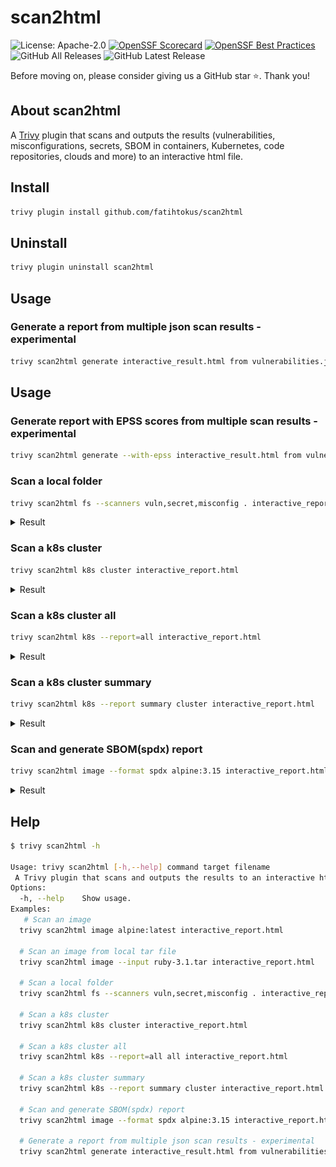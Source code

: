 
# scan2html 
![License: Apache-2.0](https://img.shields.io/badge/License-Apache%202.0-blue.svg)
[![OpenSSF Scorecard](https://api.scorecard.dev/projects/github.com/fatihtokus/scan2html/badge)](https://scorecard.dev/viewer/?uri=github.com/fatihtokus/scan2html)
[![OpenSSF Best Practices](https://www.bestpractices.dev/projects/9231/badge)](https://www.bestpractices.dev/projects/9231)
![GitHub All Releases](https://img.shields.io/github/downloads/fatihtokus/scan2html/total?logo=github)
![GitHub Latest Release](https://img.shields.io/github/v/release/fatihtokus/scan2html.svg?logo=github) 



Before moving on, please consider giving us a GitHub star ⭐️. Thank you!

## About scan2html
A [Trivy](https://github.com/aquasecurity/trivy) plugin that scans and outputs the results (vulnerabilities, misconfigurations, secrets, SBOM in containers, Kubernetes, code repositories, clouds and more) to an interactive html file.

## Install
```sh
trivy plugin install github.com/fatihtokus/scan2html
```

## Uninstall
```sh
trivy plugin uninstall scan2html
```

## Usage
### Generate a report from multiple json scan results - experimental
```sh
trivy scan2html generate interactive_result.html from vulnerabilities.json misconfigs.json secrets.json
```

## Usage
### Generate report with EPSS scores from multiple scan results - experimental
```sh
trivy scan2html generate --with-epss interactive_result.html from vulnerabilities.json misconfigs.json secrets.json
```

### Scan a local folder
```sh
trivy scan2html fs --scanners vuln,secret,misconfig . interactive_report.html
```
<details>
<summary>Result</summary>

![result](docs/result-1.png)
</details>

### Scan a k8s cluster
```sh
trivy scan2html k8s cluster interactive_report.html
```
<details>
<summary>Result</summary>

![result](docs/result-2.png)
</details>

### Scan a k8s cluster all
```sh
trivy scan2html k8s --report=all interactive_report.html
```
<details>
<summary>Result</summary>

![result](docs/result-3.png)
</details>

### Scan a k8s cluster summary
```sh
trivy scan2html k8s --report summary cluster interactive_report.html
```
<details>
<summary>Result</summary>

![result](docs/result-4.png)
</details>

### Scan and generate SBOM(spdx) report
```sh
trivy scan2html image --format spdx alpine:3.15 interactive_report.html
```
<details>
<summary>Result</summary>

![result](docs/sbom-alpin.png)
</details>

## Help
```sh
$ trivy scan2html -h

Usage: trivy scan2html [-h,--help] command target filename
 A Trivy plugin that scans and outputs the results to an interactive html file.
Options:
  -h, --help    Show usage.
Examples:
   # Scan an image
  trivy scan2html image alpine:latest interactive_report.html

  # Scan an image from local tar file
  trivy scan2html image --input ruby-3.1.tar interactive_report.html

  # Scan a local folder
  trivy scan2html fs --scanners vuln,secret,misconfig . interactive_report.html

  # Scan a k8s cluster
  trivy scan2html k8s cluster interactive_report.html

  # Scan a k8s cluster all
  trivy scan2html k8s --report=all all interactive_report.html

  # Scan a k8s cluster summary
  trivy scan2html k8s --report summary cluster interactive_report.html

  # Scan and generate SBOM(spdx) report
  trivy scan2html image --format spdx alpine:3.15 interactive_report.html
  
  # Generate a report from multiple json scan results - experimental
  trivy scan2html generate interactive_result.html from vulnerabilities.json misconfigs.json secrets.json

```
